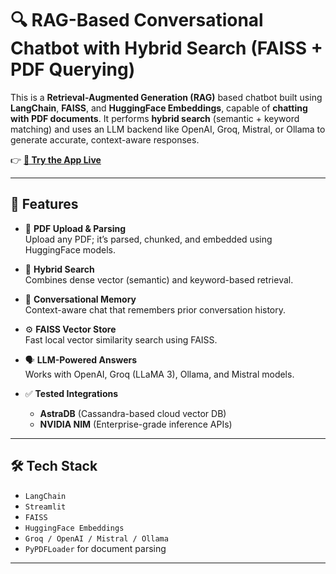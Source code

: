 # 🔍 RAG-Based Conversational Chatbot with Hybrid Search (FAISS + PDF Querying)

This is a **Retrieval-Augmented Generation (RAG)** based chatbot built using **LangChain**, **FAISS**, and **HuggingFace Embeddings**, capable of **chatting with PDF documents**. It performs **hybrid search** (semantic + keyword matching) and uses an LLM backend like OpenAI, Groq, Mistral, or Ollama to generate accurate, context-aware responses.

👉 **[🚀 Try the App Live](https://ragquery-cwhb9ynpcverkavpuppmcr.streamlit.app/)**

---

## 🚀 Features

- 📄 **PDF Upload & Parsing**  
  Upload any PDF; it’s parsed, chunked, and embedded using HuggingFace models.

- 🔎 **Hybrid Search**  
  Combines dense vector (semantic) and keyword-based retrieval.

- 🧠 **Conversational Memory**  
  Context-aware chat that remembers prior conversation history.

- ⚙️ **FAISS Vector Store**  
  Fast local vector similarity search using FAISS.

- 🗣️ **LLM-Powered Answers**  
  Works with OpenAI, Groq (LLaMA 3), Ollama, and Mistral models.

- ✅ **Tested Integrations**  
  - **AstraDB** (Cassandra-based cloud vector DB)  
  - **NVIDIA NIM** (Enterprise-grade inference APIs)

---

## 🛠️ Tech Stack

- `LangChain`
- `Streamlit`
- `FAISS`
- `HuggingFace Embeddings`
- `Groq / OpenAI / Mistral / Ollama`
- `PyPDFLoader` for document parsing

---
